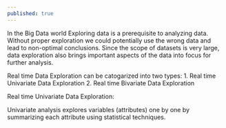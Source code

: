 ```yaml
---
published: true
---
```


In the Big Data world Exploring data is a prerequisite to analyzing data. Without proper exploration we could potentially use the wrong data and lead to non-optimal conclusions. Since the scope of datasets is very large, data exploration also brings important aspects of the data into focus for further analysis. 

Real time Data Exploration can be catogarized into two types:
	1. Real time Univariate Data Exploration
	2. Real time Bivariate Data Exploration

Real time Univariate Data Exploration:

Univariate analysis explores variables (attributes) one by one by summarizing each attribute using statistical techniques. 